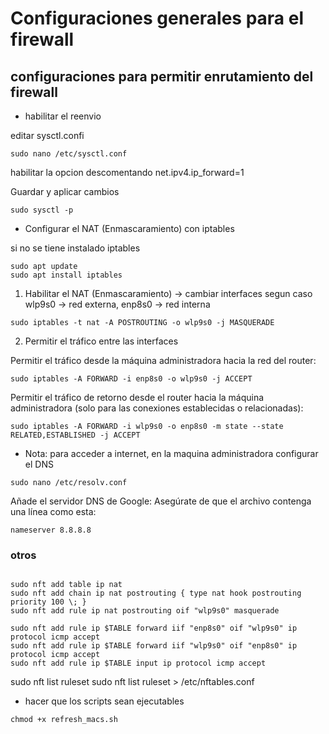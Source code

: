 # Configuraciones generales para el firewall

## configuraciones para permitir enrutamiento del firewall

- habilitar el reenvio

editar sysctl.confi 

```
sudo nano /etc/sysctl.conf

```

habilitar la opcion descomentando net.ipv4.ip_forward=1

Guardar y aplicar cambios

```
sudo sysctl -p

```
-  Configurar el NAT (Enmascaramiento) con iptables

si no se tiene instalado iptables 

```
sudo apt update
sudo apt install iptables

```

1. Habilitar el NAT (Enmascaramiento) -> cambiar interfaces segun caso wlp9s0 -> red externa, enp8s0 -> red interna

```
sudo iptables -t nat -A POSTROUTING -o wlp9s0 -j MASQUERADE

```

2. Permitir el tráfico entre las interfaces

Permitir el tráfico desde la máquina administradora hacia la red del router:

```
sudo iptables -A FORWARD -i enp8s0 -o wlp9s0 -j ACCEPT

```

Permitir el tráfico de retorno desde el router hacia la máquina administradora (solo para las conexiones establecidas o relacionadas):

```
sudo iptables -A FORWARD -i wlp9s0 -o enp8s0 -m state --state RELATED,ESTABLISHED -j ACCEPT

```
- Nota: para acceder a internet, en la maquina administradora configurar el DNS

```
sudo nano /etc/resolv.conf

```
Añade el servidor DNS de Google: Asegúrate de que el archivo contenga una línea como esta:

```
nameserver 8.8.8.8

```
### otros


```

sudo nft add table ip nat
sudo nft add chain ip nat postrouting { type nat hook postrouting priority 100 \; }
sudo nft add rule ip nat postrouting oif "wlp9s0" masquerade

sudo nft add rule ip $TABLE forward iif "enp8s0" oif "wlp9s0" ip protocol icmp accept
sudo nft add rule ip $TABLE forward iif "wlp9s0" oif "enp8s0" ip protocol icmp accept
sudo nft add rule ip $TABLE input ip protocol icmp accept

```
sudo nft list ruleset
sudo nft list ruleset > /etc/nftables.conf

- hacer que los scripts sean ejecutables

```
chmod +x refresh_macs.sh

```
